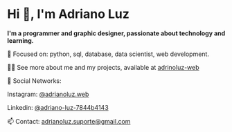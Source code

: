 <h1>Hi 👋, I'm Adriano Luz </h1>

<b>I'm a programmer and graphic designer, passionate about technology and learning.</b>

🎯 Focused on: python, sql, database, data scientist, web development. 

👨‍💻 See more about me and my projects, available at <a href="http://bit.ly/adrianoluz-web" target="_blank">adrinoluz-web</a>

📱 Social Networks:

Instagram: <a href="http://instagram.com/adrianoluz.web" target="_blank">@adrianoluz.web</a>

Linkedin: <a href="http://linkedin.com/in/adriano-luz-7844b4143" target="_blank">@adriano-luz-7844b4143</a>

📫 Contact: adrianoluz.suporte@gmail.com

